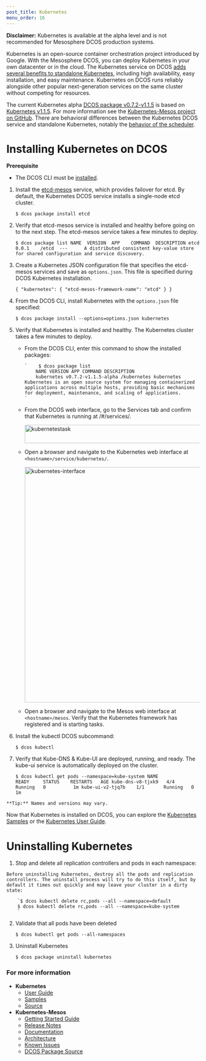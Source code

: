 ```yaml
---
post_title: Kubernetes
menu_order: 16
---
```

**Disclaimer:** Kubernetes is available at the alpha level and is not recommended for Mesosphere DCOS production systems.

Kubernetes is an open-source container orchestration project introduced by Google. With the Mesosphere DCOS, you can deploy Kubernetes in your own datacenter or in the cloud. The Kubernetes service on DCOS [adds several benefits to standalone Kubernetes][1], including high availability, easy installation, and easy maintenance. Kubernetes on DCOS runs reliably alongside other popular next-generation services on the same cluster without competing for resources.

The current Kubernetes alpha <a href="https://github.com/mesosphere/kubernetes/releases/tag/v0.7.2-v1.1.5" target="_blank">DCOS package v0.7.2-v1.1.5</a> is based on <a href="https://github.com/GoogleCloudPlatform/kubernetes/releases/tag/v1.1.5" target="_blank">Kubernetes v1.1.5</a>. For more information see the <a href="https://github.com/mesosphere/kubernetes-mesos" target="_blank">Kubernetes-Mesos project on GitHub</a>. There are behavioral differences between the Kubernetes DCOS service and standalone Kubernetes, notably the [behavior of the scheduler][2].

# <a name="install"></a>Installing Kubernetes on DCOS

**Prerequisite**

  * The DCOS CLI must be [installed][3].

  1. Install the [etcd-mesos][4] service, which provides failover for etcd. By default, the Kubernetes DCOS service installs a single-node etcd cluster.
    
        `$ dcos package install etcd
        `

  2. Verify that etcd-mesos service is installed and healthy before going on to the next step. The etcd-mesos service takes a few minutes to deploy.
    
        `$ dcos package list
        NAME  VERSION  APP    COMMAND  DESCRIPTION
        etcd  0.0.1    /etcd  ---      A distributed consistent key-value store for shared configuration and service discovery.
        `

  3. Create a Kubernetes JSON configuration file that specifies the etcd-mesos services and save as `options.json`. This file is specified during DCOS Kubernetes installation.
    
        `{
          "kubernetes": {
            "etcd-mesos-framework-name": "etcd"
          }
        }
        `

  4. From the DCOS CLI, install Kubernetes with the `options.json` file specified:
    
        `$ dcos package install --options=options.json kubernetes
        `

  5. Verify that Kubernetes is installed and healthy. The Kubernetes cluster takes a few minutes to deploy.
    
      * From the DCOS CLI, enter this command to show the installed packages:
        
            `    $ dcos package list
                NAME VERSION APP COMMAND DESCRIPTION
                kubernetes v0.7.2-v1.1.5-alpha /kubernetes kubernetes Kubernetes is an open source system for managing containerized applications across multiple hosts, providing basic mechanisms for deployment, maintenance, and scaling of applications.
            `
    
      * From the DCOS web interface, go to the Services tab and confirm that Kubernetes is running at /#/services/.
        
        <a href="/wp-content/uploads/2015/12/kubernetestask.png" rel="attachment wp-att-1401"><img src="/wp-content/uploads/2015/12/kubernetestask.png" alt="kubernetestask" width="721" height="48" class="alignnone size-full wp-image-1401" /></a>
    
      * Open a browser and navigate to the Kubernetes web interface at `<hostname>/service/kubernetes/`.
        
        <a href="/wp-content/uploads/2015/12/kubernetes-interface.png" rel="attachment wp-att-1404"><img src="/wp-content/uploads/2015/12/kubernetes-interface.png" alt="kubernetes-interface" width="674" height="614" class="alignnone size-full wp-image-1404" /></a>
    
      * Open a browser and navigate to the Mesos web interface at `<hostname>/mesos`. Verify that the Kubernetes framework has registered and is starting tasks.

  6. Install the kubectl DCOS subcommand:
    
        `$ dcos kubectl
        `

  7. Verify that Kube-DNS & Kube-UI are deployed, running, and ready. The kube-ui service is automatically deployed on the cluster.
    
        `$ dcos kubectl get pods --namespace=kube-system
        NAME                READY     STATUS    RESTARTS   AGE
        kube-dns-v8-tjxk9   4/4       Running   0          1m
        kube-ui-v2-tjq7b    1/1       Running   0          1m
        `
    
    **Tip:** Names and versions may vary.

Now that Kubernetes is installed on DCOS, you can explore the [Kubernetes Samples][5] or the [Kubernetes User Guide][6].

# <a name="uninstall"></a>Uninstalling Kubernetes

  1. Stop and delete all replication controllers and pods in each namespace:
    
    Before uninstalling Kubernetes, destroy all the pods and replication controllers. The uninstall process will try to do this itself, but by default it times out quickly and may leave your cluster in a dirty state:
    
        `$ dcos kubectl delete rc,pods --all --namespace=default
        $ dcos kubectl delete rc,pods --all --namespace=kube-system
        `

  2. Validate that all pods have been deleted
    
        `$ dcos kubectl get pods --all-namespaces
        `

  3. Uninstall Kubernetes
    
        `$ dcos package uninstall kubernetes
        `

### <a name="more-info"></a>For more information

  * **Kubernetes** 
      * [User Guide][6]
      * [Samples][5]
      * [Source][7]
  * **Kubernetes-Mesos** 
      * [Getting Started Guide][8]
      * [Release Notes][9]
      * [Documentation][10]
      * [Architecture][11]
      * [Known Issues][12]
      * [DCOS Package Source][13]

 [1]: https://github.com/kubernetes/kubernetes/blob/release-1.1/contrib/mesos/README.md
 [2]: https://github.com/kubernetes/kubernetes/blob/master/contrib/mesos/docs/scheduler.md
 [3]: /usage/cli/install/
 [4]: https://github.com/mesosphere/etcd-mesos
 [5]: http://kubernetes.io/docs/samples
 [6]: http://kubernetes.io/docs/user-guide/
 [7]: https://github.com/kubernetes/kubernetes
 [8]: http://kubernetes.io/docs/getting-started-guides/mesos/
 [9]: https://github.com/mesosphere/kubernetes/releases
 [10]: https://github.com/mesosphere/kubernetes/blob/v0.7.2-v1.1.5/contrib/mesos/README.md
 [11]: https://github.com/mesosphere/kubernetes/blob/v0.7.2-v1.1.5/contrib/mesos/docs/architecture.md
 [12]: https://github.com/mesosphere/kubernetes/blob/v0.7.2-v1.1.5/contrib/mesos/docs/issues.md
 [13]: https://github.com/mesosphere/kubernetes-mesos